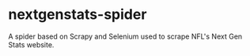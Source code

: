 # nextgenstats-spider
A spider based on Scrapy and Selenium used to scrape NFL's Next Gen Stats website.
